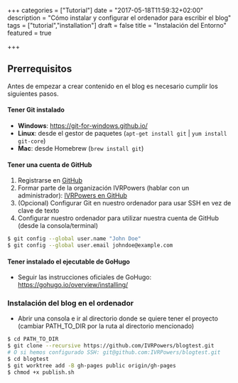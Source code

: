 +++
categories = ["Tutorial"]
date = "2017-05-18T11:59:32+02:00"
description = "Cómo instalar y configurar el ordenador para escribir el blog"
tags = ["tutorial","installation"]
draft = false
title = "Instalación del Entorno"
featured = true

+++


## Prerrequisitos

Antes de empezar a crear contenido en el blog es necesario cumplir los siguientes pasos.

#### Tener **Git** instalado
- **Windows**: https://git-for-windows.github.io/
- **Linux**: desde el gestor de paquetes (`apt-get install git` | `yum install git-core`)
- **Mac**: desde Homebrew (`brew install git`)

#### Tener una cuenta de GitHub
1. Registrarse en [GitHub](https://github.com)
2. Formar parte de la organización IVRPowers (hablar con un administrador): [IVRPowers en GitHub](https://github.com/IVRPowers)
3. (Opcional) Configurar Git en nuestro ordenador para usar SSH en vez de clave de texto
4. Configurar nuestro ordenador para utilizar nuestra cuenta de GitHub (desde la consola/terminal)

~~~bash
$ git config --global user.name "John Doe"
$ git config --global user.email johndoe@example.com
~~~

#### Tener instalado el ejecutable de GoHugo
- Seguir las instrucciones oficiales de GoHugo: https://gohugo.io/overview/installing/

### Instalación del blog en el ordenador
- Abrir una consola e ir al directorio donde se quiere tener el proyecto (cambiar PATH_TO_DIR por la ruta al directorio mencionado)

~~~bash
$ cd PATH_TO_DIR
$ git clone --recursive https://github.com/IVRPowers/blogtest.git
# O si hemos configurado SSH: git@github.com:IVRPowers/blogtest.git
$ cd blogtest
$ git worktree add -B gh-pages public origin/gh-pages
$ chmod +x publish.sh
~~~
